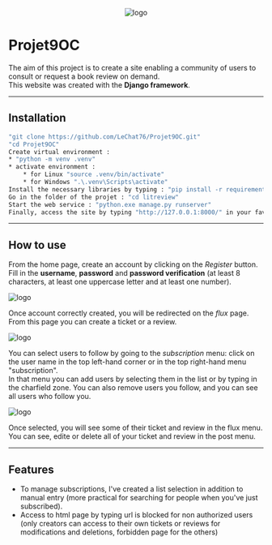 <p align="center">
 <img alt="logo" src="https://github.com/LeChat76/Projet9OC/assets/119883313/3c4c7c94-e1f2-4360-a0b8-a40ae7a1fcb9">
</p>

# Projet9OC
The aim of this project is to create a site enabling a community of users to consult or request a book review on demand.  
This website was created with the __Django framework__.

--------------------------------------------------------------------------------------------------------------------------------------------------

## Installation
```sh
"git clone https://github.com/LeChat76/Projet9OC.git"
"cd Projet9OC"
Create virtual environment :
* "python -m venv .venv"
* activate environment :
    * for Linux "source .venv/bin/activate"
    * for Windows ".\.venv\Scripts\activate"
Install the necessary libraries by typing : "pip install -r requirements.txt"
Go in the folder of the projet : "cd litreview"
Start the web service : "python.exe manage.py runserver"
Finally, access the site by typing "http://127.0.0.1:8000/" in your favorite navigator
```

--------------------------------------------------------------------------------------------------------------------------------------------------

## How to use
From the home page, create an account by clicking on the *Register* button.  
Fill in the __username__, __password__ and __password verification__ (at least 8 characters, at least one uppercase letter and at least one number).

<p>
 <img alt="logo" src="https://github.com/LeChat76/Projet9OC/assets/119883313/d0a5b491-c8ca-40e7-afaa-6b66a9e81bdb">
</p>

Once account correctly created, you will be redirected on the *flux* page.
From this page you can create a ticket or a review.

<p>
 <img alt="logo" src="https://github.com/LeChat76/Projet9OC/assets/119883313/67705f30-c1d0-4246-9a4a-ecb7adc6a969">
</p>

You can select users to follow by going to the *subscription* menu: click on the user name in the top left-hand corner or in the top right-hand menu "subscription".  
In that menu you can add users by selecting them in the list or by typing in the charfield zone. You can also remove users you follow, and you can see all users who follow you.

<p>
 <img alt="logo" src="https://github.com/LeChat76/Projet9OC/assets/119883313/8a8f3eb1-974a-46a3-af2b-d5e58c78992a">
</p>

Once selected, you will see some of their ticket and review in the flux menu.  
You can see, edite or delete all of your ticket and review in the post menu.

--------------------------------------------------------------------------------------------------------------------------------------------------

## Features
* To manage subscriptions, I've created a list selection in addition to manual entry (more practical for searching for people when you've just subscribed).  
* Access to html page by typing url is blocked for non authorized users (only creators can access to their own tickets or reviews for modifications and deletions, forbidden page for the others)




